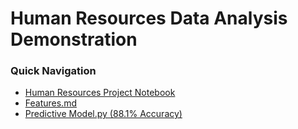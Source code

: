 # Human Resources Data Analysis Demonstration

### Quick Navigation
- [Human Resources Project Notebook](https://www.kaggle.com/malikrbooker/ibm-human-resources-data-analysis)
- [Features.md](https://github.com/malikrb/HumanResourcesDemonstration/blob/master/features.md)
- [Predictive Model.py (88.1% Accuracy)](https://www.kaggle.com/malikrbooker/attrition-model)

